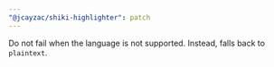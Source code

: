 ```yaml
---
"@jcayzac/shiki-highlighter": patch
---
```


Do not fail when the language is not supported. Instead, falls back to `plaintext`.
